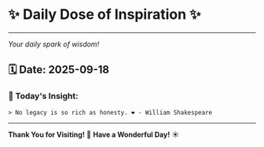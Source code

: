 # ✨ Daily Dose of Inspiration ✨

--- 

_Your daily spark of wisdom!_

## 🗓️ Date: **2025-09-18**

### 💬 Today's Insight:
```
> No legacy is so rich as honesty. ❤️ - William Shakespeare
```

--- 

**Thank You for Visiting!** 🙏
**Have a Wonderful Day!** ☀️
